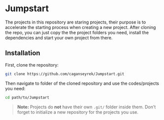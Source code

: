# Jumpstart

The projects in this repository are staring projects, their purpose is to accelerate the starting process when creating a new project. After cloning the repo, you can just copy the the project folders you need, install the dependencies and start your own project from there.

## Installation

First, clone the repository:

```bash
git clone https://github.com/caganseyrek/Jumpstart.git
```

Then navigate to folder of the cloned repository and use the codes/projects you need:

```bash
cd path/to/Jumpstart
```

> **Note:** Projects do **not** have their own `.git/` folder inside them. Don't forget to initialize a new repository for the projects you use.
